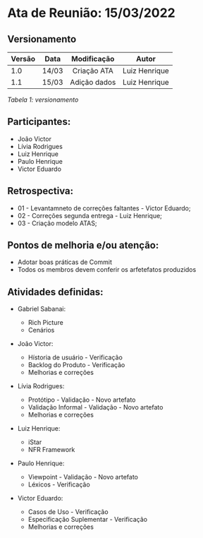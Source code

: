 # Ata de Reunião: 15/03/2022

## Versionamento

| Versão | Data | Modificação | Autor |
|-|-|:-:|:-:|
| 1.0 | 14/03 | Criação ATA | Luiz Henrique |
| 1.1 | 15/03 | Adição dados | Luiz Henrique |

*Tabela 1: versionamento*


## Participantes: 
- João Victor
- Lívia Rodrigues
- Luiz Henrique
- Paulo Henrique
- Victor Eduardo

## Retrospectiva:
- 01 - Levantamneto de correções faltantes - Victor Eduardo;
- 02 - Correções segunda entrega - Luiz Henrique;
- 03 - Criação modelo ATAS;


## Pontos de melhoria e/ou atenção:
- Adotar boas práticas de Commit
- Todos os membros devem conferir os arfetefatos produzidos

## Atividades definidas:
- Gabriel Sabanai:
    - Rich Picture
    - Cenários

- João Victor:
    - Hístoria de usuário - Verificação
    - Backlog do Produto - Verificação
    - Melhorias e correções

- Lívia Rodrigues:
    - Protótipo - Validação - Novo artefato
    - Validação Informal - Validação - Novo artefato
    - Melhorias e correções

- Luiz Henrique:
    - iStar
    - NFR Framework

- Paulo Henrique:
    - Viewpoint  - Validação - Novo artefato
    - Léxicos - Verificação

- Victor Eduardo:
    - Casos de Uso - Verificação
    - Especificação Suplementar - Verificação
    - Melhorias e correções
